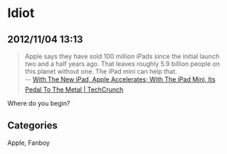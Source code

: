 # Idiot 
## 2012/11/04 13:13

> Apple says they have sold 100 million iPads since the initial launch two 
> and a half years ago. That leaves roughly 5.9 billion people on this 
> planet without one. The iPad mini can help that.  
> -- [With The New iPad, Apple Accelerates; With The iPad Mini, It&#146;s Pedal To The Metal | TechCrunch][1]

Where do you begin? 

[1]: http://techcrunch.com/2012/10/30/ipad-mini-review/

## Categories
Apple, Fanboy
